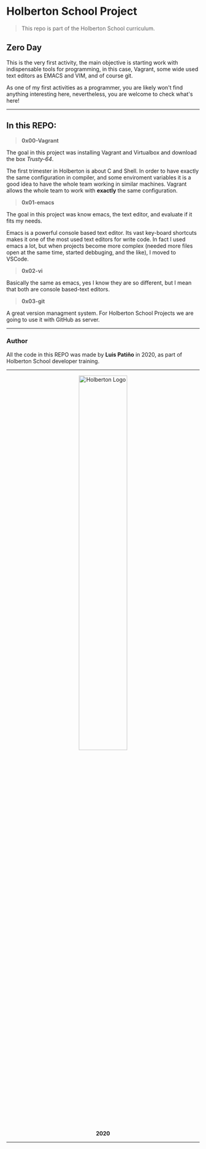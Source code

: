 # Holberton School Project

>This repo is part of the Holberton School curriculum.

## Zero Day

This is the very first activity, the main objective is starting work with indispensable tools for programming, in this case, Vagrant, some wide used text editors as EMACS and VIM, and of course git.

As one of my first activities as a programmer, you are likely won't find anything interesting here, nevertheless, you are welcome to check what's here!

---

## In this REPO:

>**0x00-Vagrant**

The goal in this project was installing Vagrant and Virtualbox and download the box *Trusty-64*.

The first trimester in Holberton is about C and Shell. In order to have exactly the same configuration in compiler, and some enviroment variables it is a good idea to have the whole team working in similar machines. Vagrant allows the whole team to work with **exactly** the same configuration.

>**0x01-emacs**

The goal in  this project was know emacs, the text editor, and evaluate if it fits my needs.

Emacs is a powerful console based text editor. Its vast key-board shortcuts makes it one of the most used text editors for write code. In fact I used emacs a lot, but when projects become more complex (needed more files open at the same time, started debbuging, and the like), I moved to VSCode.

>**0x02-vi**

Basically the same as emacs, yes I know they are so different, but I mean that both are console based-text editors.

>**0x03-git**

A great version managment system. For Holberton School Projects we are going to use it with GitHub as server.

---

### Author

All the code in this REPO was made by **Luis Patiño** in 2020, as part of Holberton School developer training.

---

<div>
<div align="center">
<img display="block" alt="Holberton Logo" width="50%" src="https://www.holbertonschool.com/holberton-logo.png">
</div>
<p align="center"><b>2020</b></p>
</div>

---

